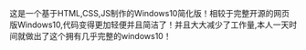 这是一个基于HTML,CSS,JS制作的Windows10简化版！相较于完整开源的网页版Windows10,代码变得更加轻便并且简洁了！并且大大减少了工作量,本人一天时间就做出了这个拥有几乎完整的windows10！
